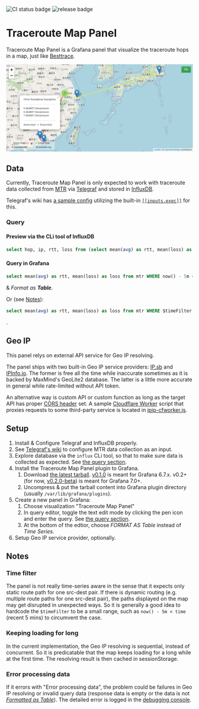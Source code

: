 <!--[![CircleCI](https://circleci.com/gh/grafana/simple-react-panel.svg?style=svg)](https://circleci.com/gh/grafana/simple-react-panel)
[![David Dependency Status](https://david-dm.org/grafana/simple-react-panel.svg)](https://david-dm.org/grafana/simple-react-panel)
[![David Dev Dependency Status](https://david-dm.org/grafana/simple-react-panel/dev-status.svg)](https://david-dm.org/grafana/simple-react-panel/?type=dev)
[![Known Vulnerabilities](https://snyk.io/test/github/grafana/simple-react-panel/badge.svg)](https://snyk.io/test/github/grafana/simple-react-panel)
[![Maintainability](https://api.codeclimate.com/v1/badges/1dee2585eb412f913cbb/maintainability)](https://codeclimate.com/github/grafana/simple-react-panel/maintainability)
[![Test Coverage](https://api.codeclimate.com/v1/badges/1dee2585eb412f913cbb/test_coverage)](https://codeclimate.com/github/grafana/simple-react-panel/test_coverage)-->
![CI status badge](https://github.com/Gowee/traceroute-map-panel/workflows/CI/badge.svg)
![release badge](https://img.shields.io/github/v/release/Gowee/traceroute-map-panel.svg)
# Traceroute Map Panel
Traceroute Map Panel is a Grafana panel that visualize the traceroute hops in a map, just like [Besttrace](https://www.ipip.net/product/client.html).

![Screenshot](./screenshot.png)

## Data
Currently, Traceroute Map Panel is only expected to work with traceroute data collected from [MTR](https://github.com/traviscross/mtr/) via [Telegraf](https://github.com/influxdata/telegraf) and stored in [InfluxDB](https://github.com/influxdata/influxdb).

Telegraf's wiki has [a sample config](https://github.com/influxdata/telegraf/wiki/Traceroute) utilizing the built-in [`[[inputs.exec]]`](https://github.com/influxdata/telegraf/tree/master/plugins/inputs/exec) for this.

### Query
#### Preview via the CLi tool of InfluxDB
```sql
select hop, ip, rtt, loss from (select mean(avg) as rtt, mean(loss) as loss from mtr WHERE now() - 6h < time AND time < now() group by hop, ip, host, dest) group by host, dest
```

#### Query in Grafana
```sql
select mean(avg) as rtt, mean(loss) as loss from mtr WHERE now() - 5m < time group by hop, ip, host, dest
```
& *Format as __Table__*.

Or (see [Notes](#notes)):
```sql
select mean(avg) as rtt, mean(loss) as loss from mtr WHERE $timeFilter group by hop, ip, host, dest
```
.

## Geo IP
This panel relys on external API service for Geo IP resolving. 

The panel ships with two built-in Geo IP service providers: [IP.sb](https://ip.sb) and [IPInfo.io](https://ipinfo.io). The former is free all the time while inaccurate sometimes as it is backed by MaxMind's GeoLite2 database. The latter is a little more accurate in general while rate-limited without API token.

An alternative way is custom API or custom function as long as the target API has proper [CORS header](https://developer.mozilla.org/en-US/docs/Web/HTTP/CORS) set. A sample [Cloudflare Worker](https://workers.cloudflare.com/) script that proxies requests to some third-party service is located in [ipip-cfworker.js](./ipip-cfworker.js).

## Setup 
1. Install & Configure Telegraf and InfluxDB properly.
2. See [Telegraf's wiki](https://github.com/influxdata/telegraf/wiki/Traceroute) to configure MTR data collection as an input.
3. Explore database via the `influx` CLi tool, so that to make sure data is collected as expected. See [the query section](#preview-via-the-cli-tool-of-influxdb).
4. Install the Traceroute Map Panel plugin to Grafana.
    1. Download [the latest tarball](https://github.com/Gowee/traceroute-map-panel/releases/latest). [v0.1.0](https://github.com/Gowee/traceroute-map-panel/releases/tag/v0.1.0) is meant for Grafana 6.7.x. v0.2+ (for now, [v0.2.0-beta](https://github.com/Gowee/traceroute-map-panel/releases/tag/v0.2.0-beta)) is meant for Grafana 7.0+. 
    2. Uncompress & put the tarball content into Grafana plugin directory (usually `/var/lib/grafana/plugins`).
5. Create a new panel in Grafana:
    1. Choose visualization "Traceroute Map Panel"
    2. In query editor, toggle the text edit mode by clicking the pen icon and enter the query. See [the query section](#query-in-grafana).
    3. At the bottom of the edtior, choose *FORMAT AS Table* instead of *Time Series*.
6. Setup Geo IP service provider, optionally.

## Notes
### Time filter
The panel is not really time-series aware in the sense that it expects only static route path for one src-dest pair.
If there is dynamic routing (e.g. multiple route paths for one src-dest pair), the paths displayed on the map may get disrupted in unexpected ways. So it is generally a good idea to hardcode the `$timeFilter` to be a small range, such as `now() - 5m < time` (recent 5 mins) to circumvent the case.

### Keeping loading for long
In the current implementation, the Geo IP resolving is sequential, instead of concurrent. So it is predicatable that the map keeps loading for a long while at the first time. The resolving result is then cached in sessionStorage.

### Error processing data
If it errors with "Error processing data", the problem could be failures in Geo IP resolving or invalid query data (response data is empty or the data is not [*Formatted as Table*](#query-in-grafana)). The detailed error is logged in the [debugging console](https://developer.mozilla.org/en-US/docs/Web/API/Console).